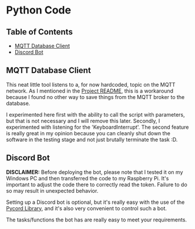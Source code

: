 # Python Code

## Table of Contents
- [MQTT Database Client](#mqtt-database-client)
- [Discord Bot](#discord-bot)

## MQTT Database Client

This neat little tool listens to a, for now hardcoded, topic on the MQTT network. As I mentioned in the [Project README](../README.md), this is a workaround because I found no other way to save things from the MQTT broker to the database.

I experimented here first with the ability to call the script with parameters, but that is not necessary and I will remove this later. Secondly, I experimented with listening for the 'KeyboardInterrupt'. The second feature is really great in my opinion because you can cleanly shut down the software in the testing stage and not just brutally terminate the task :D.

## Discord Bot

**DISCLAIMER:** Before deploying the bot, please note that I tested it on my Windows PC and then transferred the code to my Raspberry Pi. It's important to adjust the code there to correctly read the token. Failure to do so may result in unexpected behavior.


Setting up a Discord bot is optional, but it's really easy with the use of the [Pycord Library](https://docs.pycord.dev/en/stable/), and it's also very convenient to control such a bot.

The tasks/functions the bot has are really easy to meet your requirements.

